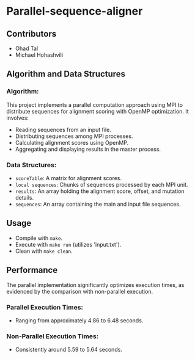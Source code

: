 # Parallel-sequence-aligner

## Contributors
- Ohad Tal
- Michael Hohashvili

## Algorithm and Data Structures

### Algorithm:
This project implements a parallel computation approach using MPI to distribute sequences for alignment scoring with OpenMP optimization. It involves:
- Reading sequences from an input file.
- Distributing sequences among MPI processes.
- Calculating alignment scores using OpenMP.
- Aggregating and displaying results in the master process.

### Data Structures:
- `scoreTable`: A matrix for alignment scores.
- `local sequences`: Chunks of sequences processed by each MPI unit.
- `results`: An array holding the alignment score, offset, and mutation details.
- `sequences`: An array containing the main and input file sequences.

## Usage
- Compile with `make`.
- Execute with `make run` (utilizes 'input.txt').
- Clean with `make clean`.

## Performance
The parallel implementation significantly optimizes execution times, as evidenced by the comparison with non-parallel execution.

### Parallel Execution Times:
- Ranging from approximately 4.86 to 6.48 seconds.

### Non-Parallel Execution Times:
- Consistently around 5.59 to 5.64 seconds.
